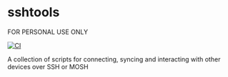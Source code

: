 # sshtools
FOR PERSONAL USE ONLY

[![CI](https://github.com/tim83/sshtools/actions/workflows/ci.yml/badge.svg)](https://github.com/tim83/sshtools/actions/workflows/ci.yml)

A collection of scripts for connecting, syncing and interacting with other devices over SSH or MOSH
